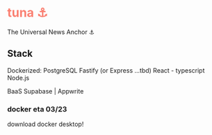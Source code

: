 # <span style="color:salmon">tuna ⚓</span>

The Universal News Anchor ⚓

## Stack
Dockerized:
PostgreSQL
Fastify (or Express ...tbd)
React - typescript
Node.js

BaaS Supabase | Appwrite 

### docker eta 03/23
download docker desktop!